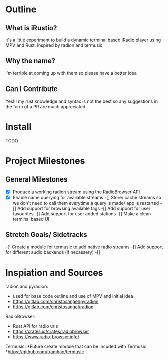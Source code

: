 # Outline
## What is iRustio?
it's a little experiment to build a dynamic terminal based iRadio player using MPV and Rust. Inspired by radion and termusic

## Why the name?
i'm terrible at coming up with them so please have a better idea 
## Can I Contribute
Yes!!! my rust knowledge and syntax is not the best so any suggestions in the form of a PR are much appreciated

# Install

TODO


# Project Milestones

## General Milestones
-[x] Produce a working radion stream using the RadioBrowser API
-[x] Enable name querying for available streams
-[] Store/ cache streams so we don't need to call them everytime a query is made/ app is restarted
-[] Add support for browsing available tags
-[] Add support for user favourites
-[] Add support for user added stations
-[] Make a clean terminal based UI

## Stretch Goals/ Sidetracks
-[] Create a module for termusic to add native radio streams
-[] Add support for different audio backends (if necassery)
-[] 


# Inspiation and Sources

radion and pyradion:
* used for base code outline and use of MPV and initial idea
* https://gitlab.com/christosangel/pyradion
* https://gitlab.com/christosangel/radion

RadioBrowser:
* Rust API for radio urls
* https://crates.io/crates/radiobrowser
* https://www.radio-browser.info/

Termusic:
*Future create module that can be incuded with Termusic
*https://github.com/tramhao/termusic
